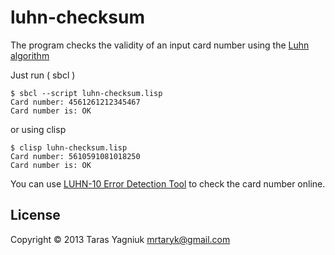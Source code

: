 # luhn-checksum

The program checks the validity of an input card number using the [Luhn algorithm](http://en.wikipedia.org/wiki/Luhn_algorithm)

Just run ( sbcl )

    $ sbcl --script luhn-checksum.lisp
    Card number: 4561261212345467
    Card number is: OK

or using clisp

    $ clisp luhn-checksum.lisp
    Card number: 5610591081018250
    Card number is: OK    

You can use [LUHN-10 Error Detection Tool](http://www.ee.unb.ca/cgi-bin/tervo/luhn.pl) to check the card number online.

## License

Copyright © 2013 Taras Yagniuk <mrtaryk@gmail.com>
